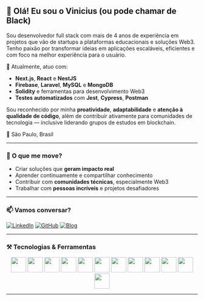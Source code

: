 ## 👋 Olá! Eu sou o Vinicius (ou pode chamar de Black)

Sou desenvolvedor full stack com mais de 4 anos de experiência em projetos que vão de startups a plataformas educacionais e soluções Web3. Tenho paixão por transformar ideias em aplicações escaláveis, eficientes e com foco na melhor experiência para o usuário.

🚀 Atualmente, atuo com:
- **Next.js**, **React** e **NestJS**
- **Firebase**, **Laravel**, **MySQL** e **MongoDB**
- **Solidity** e ferramentas para desenvolvimento Web3
- **Testes automatizados** com **Jest**, **Cypress**, **Postman**

Sou reconhecido por minha **proatividade**, **adaptabilidade** e **atenção à qualidade de código**, além de contribuir ativamente para comunidades de tecnologia — inclusive liderando grupos de estudos em blockchain.

📍 São Paulo, Brasil

---

### 🧠 O que me move?

- Criar soluções que **geram impacto real**
- Aprender continuamente e compartilhar conhecimento
- Contribuir com **comunidades técnicas**, especialmente Web3
- Trabalhar com **pessoas incríveis** e projetos desafiadores

---

### 📫 Vamos conversar?

[![LinkedIn](https://img.shields.io/badge/-Vinicius%20Santana-blue?style=flat-square&logo=Linkedin&logoColor=white&link=https://linkedin.com/in/viniblack)](https://linkedin.com/in/viniblack)
[![GitHub](https://img.shields.io/badge/-viniblack-181717?style=flat-square&logo=github&logoColor=white&link=https://github.com/viniblack)](https://github.com/viniblack)
[![Blog](https://img.shields.io/badge/-Web3Blog-00BFFF?style=flat-square&logo=hashnode&link=https://www.web3dev.com.br/viniblack)](https://www.web3dev.com.br/viniblack)

---

### ⚒️ Tecnologias & Ferramentas

<div align="center">
  <img src="https://cdn.jsdelivr.net/gh/devicons/devicon/icons/javascript/javascript-original.svg" width="40"/>
  <img src="https://cdn.jsdelivr.net/gh/devicons/devicon/icons/typescript/typescript-original.svg" width="40"/>
  <img src="https://cdn.jsdelivr.net/gh/devicons/devicon/icons/react/react-original.svg" width="40"/>
  <img src="https://cdn.jsdelivr.net/gh/devicons/devicon/icons/nextjs/nextjs-original.svg" width="40"/>
  <img src="https://cdn.jsdelivr.net/gh/devicons/devicon@latest/icons/nestjs/nestjs-original.svg" width="40"/>
  <img src="https://cdn.jsdelivr.net/gh/devicons/devicon/icons/php/php-original.svg" width="40"/>
  <img src="https://cdn.jsdelivr.net/gh/devicons/devicon@latest/icons/laravel/laravel-original.svg" width="40"/>
  <img src="https://cdn.jsdelivr.net/gh/devicons/devicon/icons/mysql/mysql-original.svg" width="40"/>
  <img src="https://cdn.jsdelivr.net/gh/devicons/devicon/icons/firebase/firebase-plain.svg" width="40"/>
  <img src="https://cdn.jsdelivr.net/gh/devicons/devicon/icons/git/git-original.svg" width="40"/>
  <img src="https://cdn.jsdelivr.net/gh/devicons/devicon/icons/solidity/solidity-original.svg" width="40"/>
  <img src="https://cdn.jsdelivr.net/gh/devicons/devicon/icons/linux/linux-original.svg" width="40"/>
</div>

---
<!--
### 📊 Estatísticas GitHub

<p align="center">
  <img height="180em" src="https://github-readme-stats.vercel.app/api?username=viniblack&show_icons=true&theme=algolia&count_private=true"/>
  <img height="180em" src="https://github-readme-stats.vercel.app/api/top-langs/?username=viniblack&layout=compact&theme=algolia"/>
</p>

---
